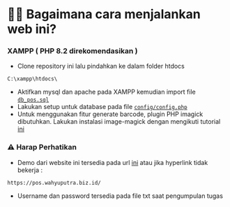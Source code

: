 # 💁‍♀️ Bagaimana cara menjalankan web ini?
### XAMPP ( PHP 8.2 direkomendasikan )
- Clone repository ini lalu pindahkan ke dalam folder htdocs
```
C:\xampp\htdocs\
```
- Aktifkan mysql dan apache pada XAMPP kemudian import file [`db_pos.sql`](./db_pos.sql)
- Lakukan setup untuk database pada file [`config/config.php`](./config/config.php)
- Untuk menggunakan fitur generate barcode, plugin PHP imagick dibutuhkan. Lakukan instalasi image-magick dengan mengikuti tutorial [ini](https://www.youtube.com/watch?v=ffjnDylKuz0)

### ⚠️ Harap Perhatikan
- Demo dari website ini tersedia pada url [ini](https://pos.wahyuputra.biz.id) atau jika hyperlink tidak bekerja :
```
https://pos.wahyuputra.biz.id/
````
- Username dan password tersedia pada file txt saat pengumpulan tugas
